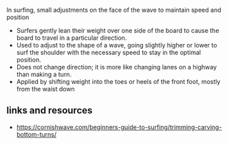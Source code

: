 In surfing, small adjustments on the face of the wave to maintain speed and position

- Surfers gently lean their weight over one side of the board to cause the board to travel in a particular direction.
- Used to adjust to the shape of a wave, going slightly higher or lower to surf the shoulder with the necessary speed to stay in the optimal position.
- Does not change direction; it is more like changing lanes on a highway than making a turn.
- Applied by shifting weight into the toes or heels of the front foot, mostly from the waist down

## links and resources

- https://cornishwave.com/beginners-guide-to-surfing/trimming-carving-bottom-turns/